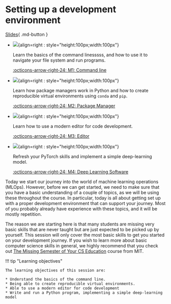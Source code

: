 # Setting up a development environment

[Slides](../slides/DeepLearningSoftware.pdf){ .md-button }

<div class="grid cards" markdown>

- ![](../figures/icons/terminal.png){align=right : style="height:100px;width:100px"}

    Learn the basics of the command linesssss, and how to use it to navigate your file system and run programs.

    [:octicons-arrow-right-24: M1: Command line](command_line.md)

- ![](../figures/icons/conda.png){align=right : style="height:100px;width:100px"}

    Learn how package managers work in Python and how to create reproducible virtual environments using
    `conda` and `pip`.

    [:octicons-arrow-right-24: M2: Package Manager](package_manager.md)

- ![](../figures/icons/vscode.png){align=right : style="height:100px;width:100px"}

    Learn how to use a modern editor for code development.

    [:octicons-arrow-right-24: M3: Editor](editor.md)

- ![](../figures/icons/pytorch.png){align=right : style="height:100px;width:100px"}

    Refresh your PyTorch skills and implement a simple deep-learning model.

    [:octicons-arrow-right-24: M4: Deep Learning Software](deep_learning_software.md)

</div>

Today we start our journey into the world of machine learning operations (MLOps). However, before we can get started, we
need to make sure that you have a basic understanding of a couple of topics, as we will be using these
throughout the course. In particular, today is all about getting set up with a proper development environment that can
support your journey. Most of you probably already have experience with these topics, and it will be mostly repetition.

The reason we are starting here is that many students are missing very basic skills that are never taught but are just
expected to be picked up by yourself. This session will only cover the most basic skills to get you started on your
development journey. If you wish to learn more about basic computer science skills in general, we highly recommend that
you check out [The Missing Semester of Your CS Education](https://missing.csail.mit.edu/) course from MIT.

!!! tip "Learning objectives"

    The learning objectives of this session are:

    * Understand the basics of the command line.
    * Being able to create reproducible virtual environments.
    * Able to use a modern editor for code development
    * Write and run a Python program, implementing a simple deep-learning model
